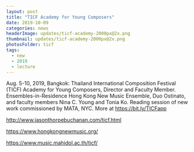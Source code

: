 ```yaml
---
layout: post
title: "TICF Academy for Young Composers"
date: 2019-10-09
categories: news
headerImage: updates/ticf-academy-2000px@2x.png
thumbnail: updates/ticf-academy-2000px@2x.png
photosFolder: ticf
tags:
  - new
  - 2019
  - lecture
---
```


Aug. 5-10, 2019, Bangkok: Thailand International Composition Festival (TICF) Academy for Young Composers, Director and Faculty Member. Ensembles-in-Residence Hong Kong New Music Ensemble, Duo Ostinato, and faculty members Nina C. Young and Tonia Ko. Reading session of new work commissioned by MATA, NYC. More at https://bit.ly/TICFapp

http://www.jasonthorpebuchanan.com/ticf.html

https://www.hongkongnewmusic.org/

https://www.music.mahidol.ac.th/ticf/
